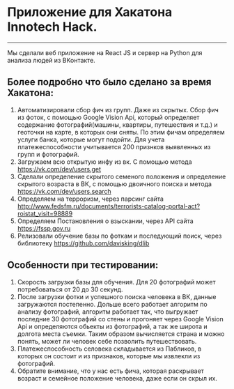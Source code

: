 # Приложение для Хакатона Innotech Hack.
------
Мы сделали веб приложение на React JS и сервер на Python для анализа людей из ВКонтакте.

## Более подробно что было сделано за время Хакатона:
1) Автоматизировали сбор фич из групп. Даже из скрытых. Cбор фич из фоток, с помощью Google Vision Api, который определяет содержание фотографий(машины, квартиры, путешествия и т.д.) и геоточки на карте, в которых они сняты. По этим фичам определяем услуги банка, которые могут подойти. Для учета платежеспособности учитывается 200 признков выявленных из групп и фотографий.
2) Загружаем всю открытую инфу из вк. С помощью метода https://vk.com/dev/users.get
3) Сделали определение скрытого семеного положения и определение скрытого возраста в ВК, с помощью двоичного поиска и метода https://vk.com/dev/users.search
4) Определяем на терроризм, через парсинг сайта  http://www.fedsfm.ru/documents/terrorists-catalog-portal-act?roistat_visit=98889
5) Определяем Постановления о взыскании, через API сайта https://fssp.gov.ru
6) Релизовали обучение базы по фоткам и последующий поиск, через библиотеку https://github.com/davisking/dlib

## Особенности при тестировании:
1) Скорость загрузки базы для обучения. Для 20 фотографий может потребоваться от 20 до 30 секунд.
2) После загрузки фотки и успешного поиска человека в ВК, данные загружаются постепенно. Дольше всего работает алгоритм по анализу фотографий, алгоритм работает так, что выгружает последние 30 фотографий со стены и прогоняет через Google Vision Api и определяются обьекты из фотографий, а так же широта и долгота места съемки. Таким образом вычисляется страна и можно понять, может ли человек себе позволить путешествовать.
3) Платежеспособность селовека складывается из Пабликов, в которых он состоит и из признаков, которые мы извлекли из фотографий.
4) Обратите внимание, что у нас есть фича, которая раскрывает возраст и семейное положение человека, даже если он скрыл их.
